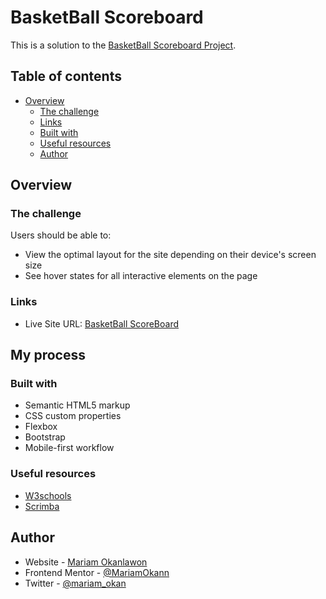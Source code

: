 # BasketBall Scoreboard

This is a solution to the [BasketBall Scoreboard Project](https://scrimba.com/learn/learnjavascript/solo-project-basketball-scoreboard-cz9adVfP). 

## Table of contents

- [Overview](#overview)
  - [The challenge](#the-challenge)
  - [Links](#links)
  - [Built with](#built-with)
  - [Useful resources](#useful-resources)
  - [Author](#author)

## Overview

### The challenge

Users should be able to:

- View the optimal layout for the site depending on their device's screen size
- See hover states for all interactive elements on the page


### Links

- Live Site URL: [BasketBall ScoreBoard](https://mariamokann.github.io/Basket-Ball-Scoreboard/)

## My process

### Built with

- Semantic HTML5 markup
- CSS custom properties
- Flexbox
- Bootstrap
- Mobile-first workflow





### Useful resources

- [W3schools](https://www.w3schools.com) 
- [Scrimba](https://www.scrimba.com) 


## Author

- Website - [Mariam Okanlawon](https://github.com/MariamOkann)
- Frontend Mentor - [@MariamOkann](https://www.frontendmentor.io/profile/MariamOkann)
- Twitter - [@mariam_okan](https://www.twitter.com/mariam_okan)
